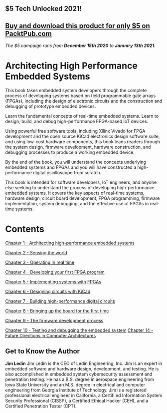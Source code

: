 ## $5 Tech Unlocked 2021!
[Buy and download this product for only $5 on PacktPub.com](https://www.packtpub.com/)
-----
*The $5 campaign         runs from __December 15th 2020__ to __January 13th 2021.__*

# Architecting High Performance Embedded Systems

This book takes embedded system developers through the complete process of developing systems based on field programmable gate arrays (FPGAs), including the design of electronic circuits and the construction and debugging of prototype embedded devices.

Learn the fundamental concepts of real-time embedded systems. Learn to design, build, and debug high-performance FPGA-based IoT devices.

Using powerful free software tools, including Xilinx Vivado for FPGA development and the open source KiCad electronics design software suite, and using low-cost hardware components, this book leads readers through the system design, firmware development, hardware construction, and debugging processes to produce a working embedded device.

By the end of the book, you will understand the concepts underlying embedded systems and FPGAs and you will have constructed a high-performance digital oscilloscope from scratch.

This book is intended for software developers, IoT engineers, and anyone else seeking to understand the process of developing high-performance embedded systems. It covers the key aspects of real-time systems, hardware design, circuit board development, FPGA programming, firmware implementation, system debugging, and the effective use of FPGAs in real-time systems.

# Contents

[Chapter  1 - Architecting high-performance embedded systems](Chapter01/README.md)

[Chapter  2 - Sensing the world](Chapter02/README.md)

[Chapter  3 - Operating in real time](Chapter03/README.md)

[Chapter  4 - Developing your first FPGA program](Chapter04/README.md)

[Chapter  5 - Implementing systems with FPGAs](Chapter05/README.md)

[Chapter  6 - Designing circuits with KiCad](Chapter06/README.md)

[Chapter  7 - Building high-performance digital circuits](Chapter07/README.md)

[Chapter  8 - Bringing up the board for the first time](Chapter08/README.md)

[Chapter  9 - The firmware development process](Chapter09/README.md)

[Chapter 10 - Testing and debugging the embedded system](Chapter10/README.md)
[Chapter 14 - Future Directions in Computer Architectures](Chapter14/README.md)

## Get to Know the Author
**Jim Ledin**
Jim Ledin is the CEO of Ledin Engineering, Inc. Jim is an expert in embedded software and hardware design, development, and testing. He is also accomplished in embedded system cybersecurity assessment and penetration testing. He has a B.S. degree in aerospace engineering from Iowa State University and an M.S. degree in electrical and computer engineering from Georgia Institute of Technology. Jim is a registered professional electrical engineer in California, a Certifi ed Information System Security Professional (CISSP), a Certified Ethical Hacker (CEH), and a Certified Penetration Tester (CPT).
